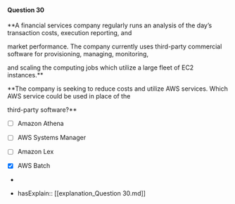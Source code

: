 #### Question  30

**A financial services company regularly runs an analysis of the day’s transaction costs, execution reporting, and

market performance. The company currently uses third-party commercial software for provisioning, managing, monitoring,

and scaling the computing jobs which utilize a large fleet of EC2 instances.**

**The company is seeking to reduce costs and utilize AWS services. Which AWS service could be used in place of the

third-party software?**

- [ ] Amazon Athena

- [ ] AWS Systems Manager

- [ ] Amazon Lex

- [x] AWS Batch

*

- hasExplain:: [[explanation_Question  30.md]]
